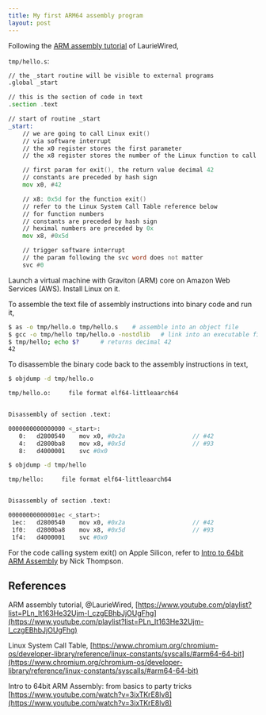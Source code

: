 ```yaml
---
title: My first ARM64 assembly program
layout: post
---
```


Following the [ARM assembly tutorial](https://www.youtube.com/playlist?list=PLn_It163He32Ujm-l_czgEBhbJjOUgFhg) of LaurieWired,

`tmp/hello.s`:

```asm
// the _start routine will be visible to external programs 
.global _start

// this is the section of code in text
.section .text

// start of routine _start
_start:
    // we are going to call Linux exit()
    // via software interrupt
    // the x0 register stores the first parameter
    // the x8 register stores the number of the Linux function to call

    // first param for exit(), the return value decimal 42
    // constants are preceded by hash sign
    mov x0, #42

    // x8: 0x5d for the function exit()
    // refer to the Linux System Call Table reference below
    // for function numbers
    // constants are preceded by hash sign
    // heximal numbers are preceded by 0x
    mov x8, #0x5d

    // trigger software interrupt
    // the param following the svc word does not matter
    svc #0
```

Launch a virtual machine with Graviton (ARM) core on Amazon Web Services (AWS). Install Linux on it.

To assemble the text file of assembly instructions into binary code and run it,

```sh
$ as -o tmp/hello.o tmp/hello.s    # assemble into an object file
$ gcc -o tmp/hello tmp/hello.o -nostdlib   # link into an executable file
$ tmp/hello; echo $?      # returns decimal 42
42
```

To disassemble the binary code back to the assembly instructions in text,

```sh
$ objdump -d tmp/hello.o

tmp/hello.o:     file format elf64-littleaarch64


Disassembly of section .text:

0000000000000000 <_start>:
   0:	d2800540 	mov	x0, #0x2a                  	// #42
   4:	d2800ba8 	mov	x8, #0x5d                  	// #93
   8:	d4000001 	svc	#0x0
```

``` sh
$ objdump -d tmp/hello

tmp/hello:     file format elf64-littleaarch64


Disassembly of section .text:

00000000000001ec <_start>:
 1ec:	d2800540 	mov	x0, #0x2a                  	// #42
 1f0:	d2800ba8 	mov	x8, #0x5d                  	// #93
 1f4:	d4000001 	svc	#0x0
```

For the code calling system exit() on Apple Silicon, refer to [Intro to 64bit ARM Assembly](https://www.youtube.com/watch?v=3ixTKrE8lv8) by Nick Thompson.

## References
ARM assembly tutorial, @LaurieWired, [https://www.youtube.com/playlist?list=PLn_It163He32Ujm-l_czgEBhbJjOUgFhg](https://www.youtube.com/playlist?list=PLn_It163He32Ujm-l_czgEBhbJjOUgFhg)

Linux System Call Table, [https://www.chromium.org/chromium-os/developer-library/reference/linux-constants/syscalls/#arm64-64-bit](https://www.chromium.org/chromium-os/developer-library/reference/linux-constants/syscalls/#arm64-64-bit)

Intro to 64bit ARM Assembly: from basics to party tricks [https://www.youtube.com/watch?v=3ixTKrE8lv8](https://www.youtube.com/watch?v=3ixTKrE8lv8)

